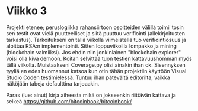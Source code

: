 # Viikko 3

Projekti etenee; peruslogiikka rahansiirtoon osoitteiden välillä toimii tosin sen testit ovat vielä puutteelliset ja siitä puuttuu
verifiointi (allekirjoitusten tarkastus). Tarkoitukseni on tällä viikolla viimeistellä tuo verifiointiosuus ja aloittaa RSA:n implementointi.
Sitten loppuviikoilla lompakko ja mining (blockchain valmiiksi). Jos ehdin niin jonkinlainen "blockchain explorer" voisi olla kiva demoon.
Koitan selvittää tuon testien kattavuushomman myös tällä viikolla. Muistaakseni Coverage.py olisi ainakin ihan ok. Sisennyksen tyyliä
en edes huomannut katsoa kun otin tähän projektiin käyttöön Visual Studio Coden testimielessä. Tuntuu ihan pätevältä editorilta, vaikka
näköjään tabeja defaulttina tarjoaakin. 

Paras (lue: ainut) kirja aiheesta mikä on jokseenkin riittävän kattava ja selkeä https://github.com/bitcoinbook/bitcoinbook/
